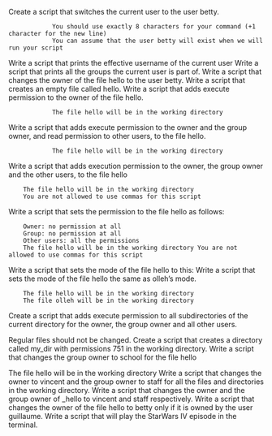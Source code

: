 Create a script that switches the current user to the user betty.

                You should use exactly 8 characters for your command (+1 character for the new line)
                You can assume that the user betty will exist when we will run your script
Write a script that prints the effective username of the current user
Write a script that prints all the groups the current user is part of.
Write a script that changes the owner of the file hello to the user betty.
Write a script that creates an empty file called hello.
Write a script that adds execute permission to the owner of the file hello.

                The file hello will be in the working directory

Write a script that adds execute permission to the owner and the group owner, and read permission to other users, to the file hello.

                The file hello will be in the working directory
Write a script that adds execution permission to the owner, the group owner and the other users, to the file hello

		The file hello will be in the working directory
		You are not allowed to use commas for this script

Write a script that sets the permission to the file hello as follows:

		Owner: no permission at all
		Group: no permission at all
		Other users: all the permissions
		The file hello will be in the working directory You are not allowed to use commas for this script

Write a script that sets the mode of the file hello to this:
Write a script that sets the mode of the file hello the same as olleh’s mode.

		The file hello will be in the working directory
		The file olleh will be in the working directory
Create a script that adds execute permission to all subdirectories of the current directory for the owner, the group owner and all other users.

Regular files should not be changed.
Create a script that creates a directory called my_dir with permissions 751 in the working directory.
Write a script that changes the group owner to school for the file hello

The file hello will be in the working directory
Write a script that changes the owner to vincent and the group owner to staff for all the files and directories in the working directory.
Write a script that changes the owner and the group owner of _hello to vincent and staff respectively.
Write a script that changes the owner of the file hello to betty only if it is owned by the user guillaume.
Write a script that will play the StarWars IV episode in the terminal.

